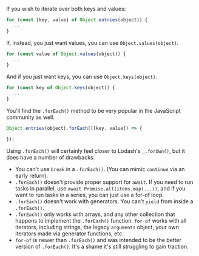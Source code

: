 If you wish to iterate over both keys and values:

```javascript
for (const [key, value] of Object.entries(object)) {
  ...
}
```

If, instead, you just want values, you can use `Object.values(object)`.

```javascript
for (const value of Object.values(object)) {
  ...
}
```

And if you just want keys, you can use `Object.keys(object)`.

```javascript
for (const key of Object.keys(object)) {
  ...
}
```

You'll find the `.forEach()` method to be very popular in the JavaScript community as well.

```javascript
Object.entries(object).forEach(([key, value]) => {

});
```

Using `.forEach()` will certainly feel closer to Lodash's `_.forOwn()`, but it does have a number of drawbacks:
* You can't use `break` in a `.forEach()`. (You can mimic `continue` via an early return).
* `.forEach()` doesn't provide proper support for `await`. If you need to run tasks in parallel, use `await Promise.all(items.map(...))`, and if you want to run tasks in a series, you can just use a for-of loop.
* `.forEach()` doesn't work with generators. You can't `yield` from inside a `.forEach()`.
* `.forEach()` only works with arrays, and any other collection that happens to implement the `.forEach()` function. `for-of` works with all iterators, including strings, the legacy `arguments` object, your own iterators made via generator functions, etc.
* `for-of` is newer than `.forEach()` and was intended to be the better version of `.forEach()`. It's a shame it's still struggling to gain traction.
